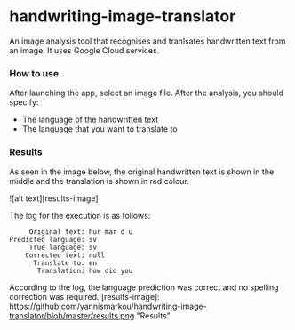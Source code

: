 # handwriting-image-translator
An image analysis tool that recognises and tranlsates handwritten text from an image. It uses Google Cloud services.

### How to use
After launching the app, select an image file. After the analysis, you should specify:
* The language of the handwritten text
* The language that you want to translate to

### Results
As seen in the image below, the original handwritten text is shown in the middle and the translation is shown in red colour.

![alt text][results-image]

The log for the execution is as follows:
```
	 Original text:	hur mar d u
Predicted language:	sv
	 True language:	sv
	Corrected text:	null
	  Translate to:	en
	   Translation:	how did you
```
According to the log, the language prediction was correct and no spelling correction was required.
[results-image]: https://github.com/yannismarkou/handwriting-image-translator/blob/master/results.png "Results"